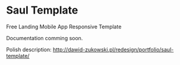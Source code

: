 # Saul Template
Free Landing Mobile App Responsive Template

Documentation comming soon.

Polish description: http://dawid-zukowski.pl/redesign/portfolio/saul-template/
